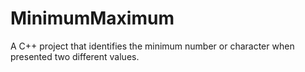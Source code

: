 # MinimumMaximum
A C++ project that identifies the minimum number or character when presented two different values.

